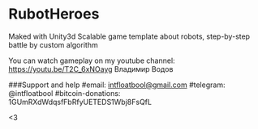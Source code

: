 # RubotHeroes
Maked with Unity3d
Scalable game template about robots, step-by-step battle by custom algorithm

You can watch gameplay on my youtube channel: https://youtu.be/T2C_6xNOayg
Владимир Водов

###Support and help
#email: intfloatbool@gmail.com
#telegram: @intfloatbool
#bitcoin-donations: 1GUmRXdWdqsfFbRfyUETEDS1Wbj8FsQfL

<3
